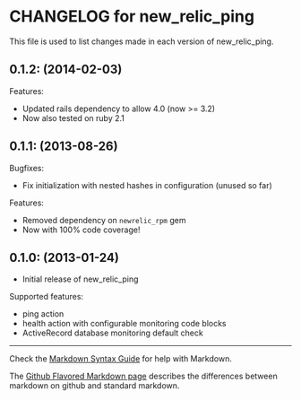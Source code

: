 # CHANGELOG for new\_relic\_ping

This file is used to list changes made in each version of new\_relic\_ping.

## 0.1.2: (2014-02-03)

Features:

* Updated rails dependency to allow 4.0 (now >= 3.2)
* Now also tested on ruby 2.1

## 0.1.1: (2013-08-26)

Bugfixes:

* Fix initialization with nested hashes in configuration (unused so far)

Features:

* Removed dependency on `newrelic_rpm` gem
* Now with 100% code coverage!

## 0.1.0: (2013-01-24)

* Initial release of new\_relic\_ping

Supported features:
* ping action
* health action with configurable monitoring code blocks
* ActiveRecord database monitoring default check

- - -
Check the [Markdown Syntax Guide](http://daringfireball.net/projects/markdown/syntax) for help with Markdown.

The [Github Flavored Markdown page](http://github.github.com/github-flavored-markdown/) describes the differences between markdown on github and standard markdown.
